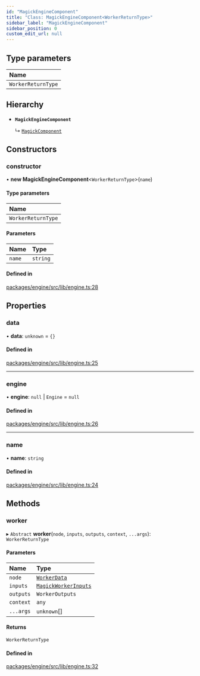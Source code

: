 ```yaml
---
id: "MagickEngineComponent"
title: "Class: MagickEngineComponent<WorkerReturnType>"
sidebar_label: "MagickEngineComponent"
sidebar_position: 0
custom_edit_url: null
---
```


## Type parameters

| Name |
| :------ |
| `WorkerReturnType` |

## Hierarchy

- **`MagickEngineComponent`**

  ↳ [`MagickComponent`](MagickComponent.md)

## Constructors

### constructor

• **new MagickEngineComponent**<`WorkerReturnType`\>(`name`)

#### Type parameters

| Name |
| :------ |
| `WorkerReturnType` |

#### Parameters

| Name | Type |
| :------ | :------ |
| `name` | `string` |

#### Defined in

[packages/engine/src/lib/engine.ts:28](https://github.com/Oneirocom/MagickML/blob/7e703a94/packages/engine/src/lib/engine.ts#L28)

## Properties

### data

• **data**: `unknown` = `{}`

#### Defined in

[packages/engine/src/lib/engine.ts:25](https://github.com/Oneirocom/MagickML/blob/7e703a94/packages/engine/src/lib/engine.ts#L25)

___

### engine

• **engine**: ``null`` \| `Engine` = `null`

#### Defined in

[packages/engine/src/lib/engine.ts:26](https://github.com/Oneirocom/MagickML/blob/7e703a94/packages/engine/src/lib/engine.ts#L26)

___

### name

• **name**: `string`

#### Defined in

[packages/engine/src/lib/engine.ts:24](https://github.com/Oneirocom/MagickML/blob/7e703a94/packages/engine/src/lib/engine.ts#L24)

## Methods

### worker

▸ `Abstract` **worker**(`node`, `inputs`, `outputs`, `context`, `...args`): `WorkerReturnType`

#### Parameters

| Name | Type |
| :------ | :------ |
| `node` | [`WorkerData`](../#workerdata) |
| `inputs` | [`MagickWorkerInputs`](../#magickworkerinputs) |
| `outputs` | `WorkerOutputs` |
| `context` | `any` |
| `...args` | `unknown`[] |

#### Returns

`WorkerReturnType`

#### Defined in

[packages/engine/src/lib/engine.ts:32](https://github.com/Oneirocom/MagickML/blob/7e703a94/packages/engine/src/lib/engine.ts#L32)
